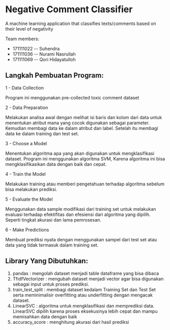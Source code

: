 # Negative Comment Classifier
A machine learning application that classifies texts/comments based on their level of negativity 

Team members:
- 171111022	-- Suhendra
- 171111036	-- Nurami Nasrullah
- 171111069	-- Qori Hidayatulloh

## Langkah Pembuatan Program:

1 - Data Collection

Program ini menggunakan pre-collected toxic comment dataset

2 - Data Preparation

Melakukan analisa awal dengan melihat isi baris dan kolom dari data untuk menentukan atribut mana yang cocok digunakan sebagai parameter. Kemudian membagi data ke dalam atribut dan label. Setelah itu membagi data ke dalam training dan test set.

3 - Choose a Model

Menentukan algoritma apa yang akan digunakan untuk mengklasifikasi dataset. Program ini menggunakan algoritma SVM, Karena algoritma ini bisa mengklasifikasikan data dengan baik dan cepat.

4 - Train the Model

Melakukan training atau memberi pengetahuan terhadap algoritma sebelum bisa melakukan prediksi.

5 - Evaluate the Model

Menggunakan data sample modifikasi dari training set untuk melakukan evaluasi terhadap efektifitas dan efesiensi dari algoritma yang dipilih. Seperti tingkat akurasi dan lama pemrosesan. 

6 - Make Predictions

Membuat prediksi nyata dengan menggunakan sampel dari test set atau data yang tidak termasuk dalam training set.

## Library Yang Dibutuhkan:

1. pandas			      : mengolah dataset menjadi table dataframe yang bisa dibaca
2. TfidfVectorizer	: mengubah dataset menjadi vector agar bisa digunakan sebagai input untuk proses prediksi.
3. train_test_split	: membagi dataset kedalam Training Set dan Test Set serta meminimalisir overfitting atau underfitting dengan mengacak dataset.
4. LinearSVC		    : algoritma untuk mengklasifikasi dan memprediksi data. LinearSVC dipilih karena proses eksekusinya lebih cepat dan mampu memisahkan data dengan baik 
5. accuracy_score	  : menghitung akurasi dari hasil prediksi
